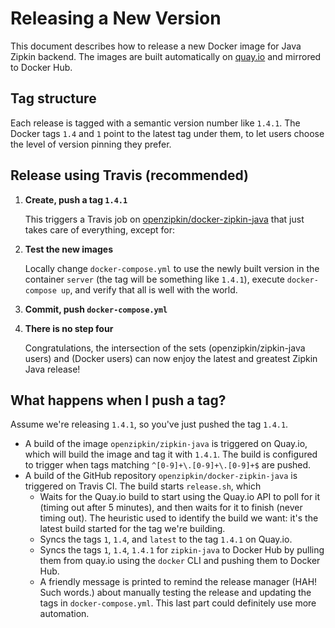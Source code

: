 # Releasing a New Version

This document describes how to release a new Docker image for Java Zipkin
backend. The images are built automatically on [quay.io](https://quay.io) and
mirrored to Docker Hub.

## Tag structure

Each release is tagged with a semantic version number like `1.4.1`. The Docker
tags `1.4` and `1` point to the latest tag under them, to let users choose the
level of version pinning they prefer.

## Release using Travis (recommended)

1. **Create, push a tag `1.4.1`**

   This triggers a Travis job on [openzipkin/docker-zipkin-java](https://travis-ci.org/openzipkin/docker-zipkin-java)
   that just takes care of everything, except for:

1. **Test the new images**

   Locally change `docker-compose.yml` to use the newly built version in the
   container `server` (the tag will be something like `1.4.1`), execute
   `docker-compose up`, and verify that all is well with the world.

1. **Commit, push `docker-compose.yml`**

1. **There is no step four**

   Congratulations, the intersection of the sets (openzipkin/zipkin-java users) and (Docker
   users) can now enjoy the latest and greatest Zipkin Java release!


## What happens when I push a tag?

Assume we're releasing `1.4.1`, so you've just pushed the tag `1.4.1`.

* A build of the image `openzipkin/zipkin-java` is triggered on Quay.io, which will build the image and tag it with `1.4.1`.
  The build is configured to trigger when tags matching `^[0-9]+\.[0-9]+\.[0-9]+$` are pushed.
* A build of the GitHub repository `openzipkin/docker-zipkin-java` is triggered on Travis CI. The build starts `release.sh`, which
   * Waits for the Quay.io build to start using the Quay.io API to poll for it (timing out after 5 minutes), and then
     waits for it to finish (never timing out). The heuristic used to identify the build we want: it's the latest build
     started for the tag we're building.
   * Syncs the tags `1`, `1.4`, and `latest` to the tag `1.4.1` on Quay.io.
   * Syncs the tags `1`, `1.4`, `1.4.1` for `zipkin-java` to Docker Hub by pulling them from quay.io using the `docker` CLI and
     pushing them to Docker Hub.
   * A friendly message is printed to remind the release manager (HAH! Such words.) about manually testing the release
     and updating the tags in `docker-compose.yml`. This last part could definitely use more automation.

